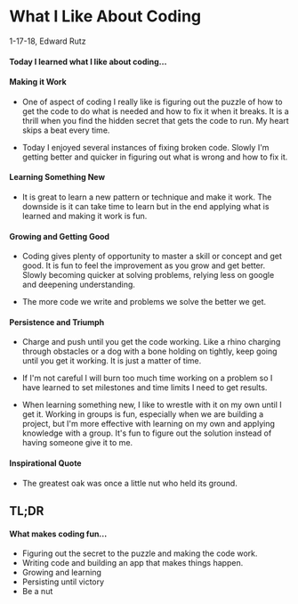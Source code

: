 # What I Like About Coding

1-17-18, Edward Rutz

#### Today I learned what I like about coding...

#### Making it Work 
- One of aspect of coding I really like is figuring out the puzzle of how to get the code to do what is needed and how to fix it when it breaks. It is a thrill when you find the hidden secret that gets the code to run. My heart skips a beat every time.

- Today I enjoyed several instances of fixing broken code.  Slowly I'm getting better and quicker in figuring out what is wrong and how to fix it.

#### Learning Something New
- It is great to learn a new pattern or technique and make it work. The downside is it can take time to learn but in the end applying what is learned and making it work is fun.

#### Growing and Getting Good
- Coding gives plenty of opportunity to master a skill or concept and get good. It is fun to feel the improvement as you grow and get better. Slowly becoming quicker at solving problems, relying less on google and deepening understanding.

- The more code we write and problems we solve the better we get.

#### Persistence and Triumph
- Charge and push until you get the code working. Like a rhino charging through obstacles or a dog with a bone holding on tightly, keep going until you get it working.  It is just a matter of time. 

- If I'm not careful I will burn too much time working on a problem so I have learned to set milestones and time limits I need to get results.

- When learning something new, I like to wrestle with it on my own until I get it. Working in groups is fun, especially when we are building a project, but I'm more effective with learning on my own and applying knowledge with a group. It's fun to figure out the solution instead of having someone give it to me.

#### Inspirational Quote
- The greatest oak was once a little nut who held its ground.


## TL;DR
#### What makes coding fun...
- Figuring out the secret to the puzzle and making the code work.
- Writing code and building an app that makes things happen.
- Growing and learning 
- Persisting until victory
- Be a nut





